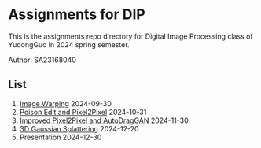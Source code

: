 # Assignments for DIP

This is the assignments repo directory for Digital Image Processing class of YudongGuo in 2024 spring semester.

Author: SA23168040



## List

1. [Image Warping](./01_ImageWarping/README.md) 2024-09-30
2. [Poison Edit and Pixel2Pixel](./02_DIPwithPyTorch/README.md) 2024-10-31
3. [Improved Pixel2Pixel and AutoDragGAN](./03_PlayWithGANs/README.md) 2024-11-30
4. [3D Gaussian Splattering](./04_3DGS/pytorch/README.md) 2024-12-20
5. Presentation 2024-12-30

